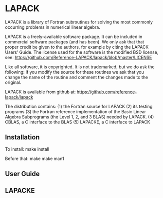 # LAPACK

LAPACK is a library of Fortran subroutines for solving the most commonly
occurring problems in numerical linear algebra.

LAPACK is a freely-available software package. It can be included in commercial
software packages (and has been). We only ask that that proper credit be given
to the authors, for example by citing the LAPACK Users' Guide. The license used
for the software is the modified BSD license, see:
https://github.com/Reference-LAPACK/lapack/blob/master/LICENSE

Like all software, it is copyrighted. It is not trademarked, but we do ask the
following: if you modify the source for these routines we ask that you change
the name of the routine and comment the changes made to the original.

LAPACK is available from github at:
https://github.com/reference-lapack/lapack

The distribution contains:
 (1) the Fortran source for LAPACK
 (2) its testing programs
 (3) the Fortran reference implementation of the Basic Linear Algebra Subprograms (the Level 1, 2, and 3 BLAS) needed by
LAPACK.
 (4) CBLAS, a C interface to the BLAS 
 (5) LAPACKE, a C interface to LAPACK

## Installation

To install:
make install

Before that:
make
make man1

## User Guide

## LAPACKE

